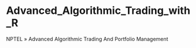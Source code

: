 # Advanced_Algorithmic_Trading_with_R
NPTEL » Advanced Algorithmic Trading And Portfolio Management
